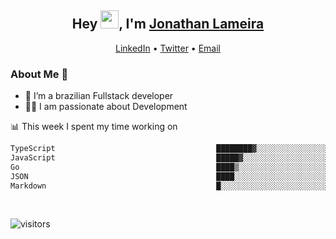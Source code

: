 <h2 align="center">Hey <img src="https://github.com/TheDudeThatCode/TheDudeThatCode/blob/master/Assets/Hi.gif" width="29">, I'm <a href="https://www.linkedin.com/in/jonathanlameira/">Jonathan Lameira</a></h2>
<p align="center">
  <a href="https://www.linkedin.com/in/jonathanlameira/">LinkedIn</a> •
  <a href="https://twitter.com/jlameira">Twitter</a> •
  <a href="mailto:jlameira@gmail.com">Email</a>
</p>

### About Me 🚀
- 🌱  I’m a brazilian Fullstack developer</br>
- 👨‍💻  I am passionate about Development</br>

<!-- ![Jonathan Lameira github stats](https://github-readme-stats.vercel.app/api?username=jlameirameli&show_icons=true&hide_border=true)&nbsp;&nbsp; -->

📊 This week I spent my time working on
<!--START_SECTION:waka-->

```txt
TypeScript                                    ████████▓░░░░░░░░░░░░░░░░   34.07 %
JavaScript                                    █████▓░░░░░░░░░░░░░░░░░░░   22.46 %
Go                                            ████▒░░░░░░░░░░░░░░░░░░░░   17.05 %
JSON                                          ████░░░░░░░░░░░░░░░░░░░░░   16.36 %
Markdown                                      █░░░░░░░░░░░░░░░░░░░░░░░░   04.10 %
```

<!--END_SECTION:waka-->

<br />

![visitors](https://visitor-badge.laobi.icu/badge?page_id=jlameira.jlameira)
